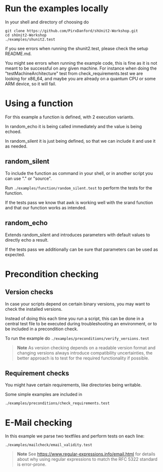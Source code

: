 # Run the examples locally

In your shell and directory of choosing do
```console
git clone https://github.com/PirxDanford/shUnit2-Workshop.git
cd shUnit2-Workshop
./examples/shunit2.test
```
if you see errors when running the shunit2.test, please check the setup README.md.

You might see errors when running the example code, this is fine as it is not meant to be successful on any given machine. For instance when doing the "testMachineArchitecture" test from check_requirements.test we are looking for x86_64, and maybe you are already on a quantum CPU or some ARM device, so it will fail.

# Using a function

For this example a function is defined, with 2 execution variants.

In random_echo it is being called immediately and the value is being echoed.

In random_silent it is just being defined, so that we can include it and use it as needed.

## random_silent

To include the function as command in your shell, or in another script you can use "." or "source".

Run `./examples/function/random_silent.test` to perform the tests for the function.

If the tests pass we know that awk is working well with the srand function and that our function works as intended.

## random_echo

Extends random_silent and introduces parameters with default values to directly echo a result.

If the tests pass we additionally can be sure that parameters can be used as expected.

# Precondition checking

## Version checks

In case your scripts depend on certain binary versions, you may want to check the installed versions.

Instead of doing this each time you run a script, this can be done in a central test file to be executed during troubleshooting an environment, or to be included in a precondition check.

To run the example do `./examples/preconditions/verify_versions.test`

> **Note**
> As version checking depends on a readable version format and changing versions always introduce compatibility uncertainties, the better approach is to test for the required functionality if possible.

## Requirement checks

You might have certain requirements, like directories being writable.

Some simple examples are included in

`./examples/preconditions/check_requirements.test`

# E-Mail checking

In this example we parse two textfiles and perform tests on each line:

`./examples/mailcheck/email_validity.test`

> **Note**
> See https://www.regular-expressions.info/email.html for details about why using regular expressions to match the RFC 5322 standard is error-prone.

# 
